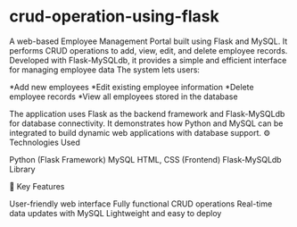 # crud-operation-using-flask
A web-based Employee Management Portal built using Flask and MySQL. It performs CRUD operations to add, view, edit, and delete employee records. Developed with Flask-MySQLdb, it provides a simple and efficient interface for managing employee data
The system lets users:

*Add new employees
*Edit existing employee information
*Delete employee records
*View all employees stored in the database

The application uses Flask as the backend framework and Flask-MySQLdb for database connectivity.
It demonstrates how Python and MySQL can be integrated to build dynamic web applications with database support.
⚙️ Technologies Used

Python (Flask Framework)
MySQL
HTML, CSS (Frontend)
Flask-MySQLdb Library

🚀 Key Features

User-friendly web interface
Fully functional CRUD operations
Real-time data updates with MySQL
Lightweight and easy to deploy

